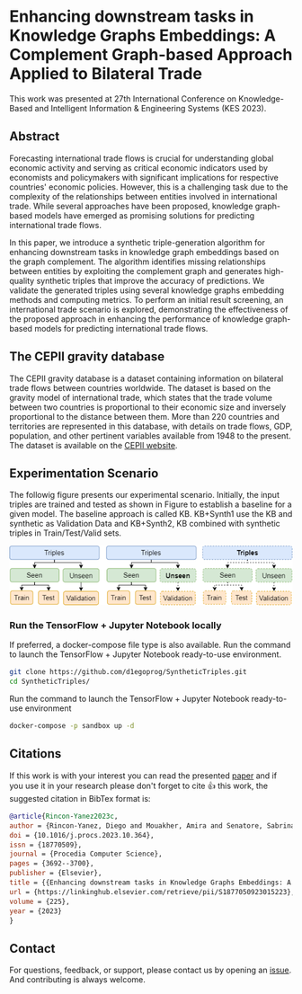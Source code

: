# Enhancing downstream tasks in Knowledge Graphs Embeddings: A Complement Graph-based Approach Applied to Bilateral Trade

This work was presented at 27th International Conference on Knowledge-Based and Intelligent Information & Engineering Systems (KES 2023).


## Abstract 

Forecasting international trade flows is crucial for understanding global economic activity and serving as critical economic indicators used by economists and policymakers with significant implications for respective countries' economic policies. However, this is a challenging task due to the complexity of the relationships between entities involved in international trade. While several approaches have been proposed, knowledge graph-based models have emerged as promising solutions for predicting international trade flows.

In this paper, we introduce a synthetic triple-generation algorithm for enhancing downstream tasks in knowledge graph embeddings based on the graph complement. The algorithm identifies missing relationships between entities by exploiting the complement graph and generates high-quality synthetic triples that improve the accuracy of predictions. We validate the generated triples using several knowledge graphs embedding methods and computing metrics. To perform an initial result screening, an international trade scenario is explored, demonstrating the effectiveness of the proposed approach in enhancing the performance of knowledge graph-based models for predicting international trade flows.

## The CEPII gravity database

The CEPII gravity database is a dataset containing information on bilateral trade flows between countries worldwide. The dataset is based on the gravity model of international trade, which states that the trade volume between two countries is proportional to their economic size and inversely proportional to the distance between them. More than 220 countries and territories are represented in this database, with details on trade flows, GDP, population, and other pertinent variables available from 1948 to the present. The dataset is available on the  [CEPII website](http://www.cepii.fr/CEPII/en/bdd_modele/).

## Experimentation Scenario

The followig figure presents our experimental scenario. Initially, the input triples are trained and tested as shown in Figure to establish a baseline for a given model. The baseline approach is called KB. KB+Synth1 use the KB and synthetic as Validation Data and KB+Synth2, KB combined with synthetic triples in Train/Test/Valid sets.

<p align="center">
  <img src="https://github.com/d1egoprog/SyntheticTriples/blob/main/img/test-cases.png?raw=true" alt="Experimentation Scenario"/>
</p>


### Run the TensorFlow + Jupyter Notebook locally

If preferred, a docker-compose file type is also available. Run the command to launch the TensorFlow + Jupyter Notebook ready-to-use environment.

``` bash
git clone https://github.com/d1egoprog/SyntheticTriples.git
cd SyntheticTriples/
```

Run the command to launch the TensorFlow + Jupyter Notebook ready-to-use environment

```  bash
docker-compose -p sandbox up -d
```

## Citations 

If this work is with your interest you can read the presented [paper](https://www.sciencedirect.com/journal/procedia-computer-science) and if you use it in your research please don't forget to cite 👍 this work, the suggested citation in BibTex format is:

``` BibTex
@article{Rincon-Yanez2023c,
author = {Rincon-Yanez, Diego and Mouakher, Amira and Senatore, Sabrina},
doi = {10.1016/j.procs.2023.10.364},
issn = {18770509},
journal = {Procedia Computer Science},
pages = {3692--3700},
publisher = {Elsevier},
title = {{Enhancing downstream tasks in Knowledge Graphs Embeddings: A Complement Graph-based Approach Applied to Bilateral Trade}},
url = {https://linkinghub.elsevier.com/retrieve/pii/S1877050923015223},
volume = {225},
year = {2023}
}
```

## Contact

For questions, feedback, or support, please contact us by opening an [issue](https://github.com/d1egoprog/SyntheticTriples/issues/new/choose). And contributing is always welcome.
